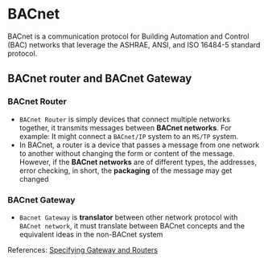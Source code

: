 # BACnet

BACnet is a communication protocol for Building Automation and Control (BAC) networks that leverage the ASHRAE, ANSI,
and ISO 16484-5 standard protocol.

## BACnet router and BACnet Gateway

### BACnet Router

- `BACnet Router` is simply devices that connect multiple networks together, it transmits messages between **BACnet
  networks**. For example: It might connect a `BACnet/IP` system to an `MS/TP` system.
- In BACnet, a router is a device that passes a message from one network to another without changing the form or content
  of the message. However, if the **BACnet networks** are of different types, the addresses, error checking, in short,
  the **packaging** of the message may get changed

### BACnet Gateway

- `Bacnet Gateway` is **translator** between other network protocol with `BACnet network`, it must translate between
  BACnet concepts and the equivalent ideas in the non-BACnet system

References: [Specifying Gateway and Routers](https://polarsoft.com/Specifying%20Gateways%20and%20Routers.pdf)
